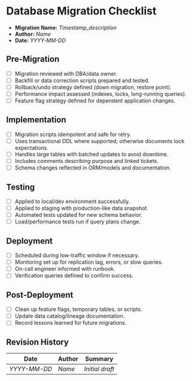 # Database Migration Checklist

- **Migration Name:** _Timestamp_description_
- **Author:** _Name_
- **Date:** _YYYY-MM-DD_

## Pre-Migration
- [ ] Migration reviewed with DBA/data owner.
- [ ] Backfill or data correction scripts prepared and tested.
- [ ] Rollback/undo strategy defined (down migration, restore point).
- [ ] Performance impact assessed (indexes, locks, long-running queries).
- [ ] Feature flag strategy defined for dependent application changes.

## Implementation
- [ ] Migration scripts idempotent and safe for retry.
- [ ] Uses transactional DDL where supported; otherwise documents lock expectations.
- [ ] Handles large tables with batched updates to avoid downtime.
- [ ] Includes comments describing purpose and linked tickets.
- [ ] Schema changes reflected in ORM/models and documentation.

## Testing
- [ ] Applied to local/dev environment successfully.
- [ ] Applied to staging with production-like data snapshot.
- [ ] Automated tests updated for new schema behavior.
- [ ] Load/performance tests run if query plans change.

## Deployment
- [ ] Scheduled during low-traffic window if necessary.
- [ ] Monitoring set up for replication lag, errors, or slow queries.
- [ ] On-call engineer informed with runbook.
- [ ] Verification queries defined to confirm success.

## Post-Deployment
- [ ] Clean up feature flags, temporary tables, or scripts.
- [ ] Update data catalog/lineage documentation.
- [ ] Record lessons learned for future migrations.

## Revision History
| Date | Author | Summary |
| --- | --- | --- |
| _YYYY-MM-DD_ | _Name_ | _Initial draft_ |
